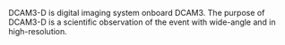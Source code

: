 DCAM3-D is digital imaging system onboard DCAM3. The purpose of DCAM3-D is a scientific observation of the event with wide-angle and in high-resolution.